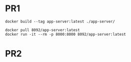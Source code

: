 # PR1

```
docker build --tag app-server:latest ./app-server/
```

```
docker pull 8092/app-server:latest
docker run -it --rm -p 8000:8000 8092/app-server:latest
```

# PR2
